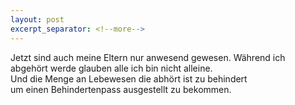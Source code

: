 ```yaml
---
layout: post
excerpt_separator: <!--more-->
---
```

Jetzt sind auch meine Eltern nur anwesend gewesen. Während ich<br>
abgehört werde glauben alle ich bin nicht alleine.<br>
Und die Menge an Lebewesen die abhört ist zu behindert<br>
um einen Behindertenpass ausgestellt zu bekommen.
